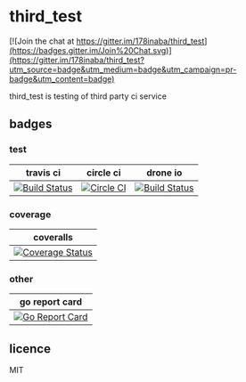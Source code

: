 # third_test

[![Join the chat at https://gitter.im/178inaba/third_test](https://badges.gitter.im/Join%20Chat.svg)](https://gitter.im/178inaba/third_test?utm_source=badge&utm_medium=badge&utm_campaign=pr-badge&utm_content=badge)

third_test is testing of third party ci service

## badges

### test

| travis ci | circle ci | drone io |
|:--:|:--:|:--:|
| [![Build Status](https://travis-ci.org/178inaba/third_test.svg?branch=master)](https://travis-ci.org/178inaba/third_test) | [![Circle CI](https://circleci.com/gh/178inaba/third_test.svg?style=svg)](https://circleci.com/gh/178inaba/third_test) | [![Build Status](https://drone.io/github.com/178inaba/third_test/status.png)](https://drone.io/github.com/178inaba/third_test/latest) |

### coverage

| coveralls |
|:--:|
| [![Coverage Status](https://coveralls.io/repos/178inaba/third_test/badge.svg?branch=master&service=github)](https://coveralls.io/github/178inaba/third_test?branch=master) |

### other

| go report card |
|:--:|
| [![Go Report Card](https://goreportcard.com/badge/github.com/178inaba/third_test)](https://goreportcard.com/report/github.com/178inaba/third_test) |

## licence

MIT
